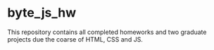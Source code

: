 # byte_js_hw
This repository contains all completed homeworks and two graduate projects due the coarse of HTML, CSS and JS.

